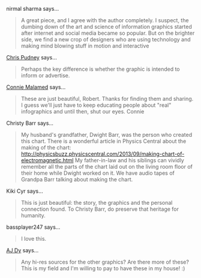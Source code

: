 nirmal sharma says…
>	A great piece, and I agree with the author completely. I suspect, the dumbing down of the art and science of information graphics started after internet and social media became so popular. But on the brighter side, we find a new crop of designers who are using technology and making mind blowing stuff in motion and interactive

<a href="http://vislives.wordpress.com" rel="nofollow noopener" target="_blank">Chris Pudney</a> says…
>	Perhaps the key difference is whether the graphic is intended to inform or advertise.

<a href="http://understandinggraphics.com" rel="nofollow noopener" target="_blank">Connie Malamed</a> says…
>	These are just beautiful, Robert. Thanks for finding them and sharing. I guess we'll just have to keep educating people about "real" infographics and until then, shut our eyes.
>	Connie

Christy Barr says…
>	My husband's grandfather, Dwight Barr, was the person who created this chart.  There is a wonderful article in Physics Central about the making of the chart:  http://physicsbuzz.physicscentral.com/2013/09/making-chart-of-electromagnetic.html
>	My father-in-law and his siblings can vividly remember all the parts of the chart laid out on the living room floor of their home while Dwight worked on it. We have audio tapes of Grandpa Barr talking about making the chart.

Kiki Cyr says…
>	This is just beautiful: the story, the graphics and the personal connection found. To Christy Barr, do preserve that heritage for humanity.

bassplayer247 says…
>	I love this.

<a href="https://plus.google.com/108477314352558454633" rel="nofollow noopener" target="_blank">AJ Dy</a> says…
>	Any hi-res sources for the other graphics? Are there more of these? This is my field and I'm willing to pay to have these in my house! :)
